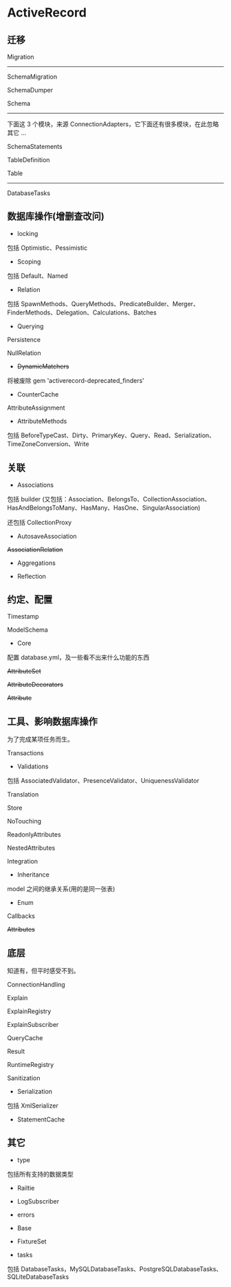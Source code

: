 # ActiveRecord

## 迁移

Migration

---

SchemaMigration

SchemaDumper

Schema

---

下面这 3 个模块，来源 ConnectionAdapters，它下面还有很多模块，在此忽略其它 ...

SchemaStatements

TableDefinition

Table

---

DatabaseTasks

## 数据库操作(增删查改问)



- locking

包括 Optimistic、Pessimistic

- Scoping

包括 Default、Named

- Relation

包括 SpawnMethods、QueryMethods、PredicateBuilder、Merger、FinderMethods、Delegation、Calculations、Batches

- Querying

Persistence

NullRelation



- ~~DynamicMatchers~~

将被废除 gem 'activerecord-deprecated_finders'

- CounterCache

AttributeAssignment

- AttributeMethods

包括 BeforeTypeCast、Dirty、PrimaryKey、Query、Read、Serialization、TimeZoneConversion、Write

## 关联

- Associations

包括 builder (又包括：Association、BelongsTo、CollectionAssociation、HasAndBelongsToMany、HasMany、HasOne、SingularAssociation)

还包括 CollectionProxy

- AutosaveAssociation

~~AssociationRelation~~

- Aggregations

- Reflection

## 约定、配置

Timestamp



ModelSchema

- Core

配置 database.yml，及一些看不出来什么功能的东西



~~AttributeSet~~



~~AttributeDecorators~~

~~Attribute~~

## 工具、影响数据库操作

为了完成某项任务而生。

Transactions

- Validations

包括 AssociatedValidator、PresenceValidator、UniquenessValidator

Translation

Store

NoTouching

ReadonlyAttributes



NestedAttributes

Integration

- Inheritance

model 之间的继承关系(用的是同一张表)



- Enum

Callbacks

~~Attributes~~

## 底层

知道有，但平时感受不到。

ConnectionHandling

Explain

ExplainRegistry

ExplainSubscriber

QueryCache

Result

RuntimeRegistry

Sanitization

- Serialization

包括 XmlSerializer

- StatementCache




## 其它

- type

包括所有支持的数据类型

- Railtie

- LogSubscriber

- errors

- Base

- FixtureSet

- tasks

包括 DatabaseTasks，MySQLDatabaseTasks、PostgreSQLDatabaseTasks、SQLiteDatabaseTasks


